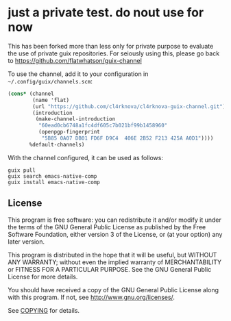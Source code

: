 # just a private test. do nout use for now
This has been forked more than less only for private purpose to evaluate the use of private guix repositories. For seiously using this, please go back to https://github.com/flatwhatson/guix-channel


To use the channel, add it to your configuration in
`~/.config/guix/channels.scm`:


``` scheme
(cons* (channel
        (name 'flat)
        (url "https://github.com/cl4rknova/cl4rknova-guix-channel.git")
        (introduction
         (make-channel-introduction
          "60ead0cb6748a1fc4df605c7b021bf99b1458960"
          (openpgp-fingerprint
           "5B85 0A07 DB01 FD6F D9C4  406E 2B52 F213 425A A0D1"))))
       %default-channels)
```

With the channel configured, it can be used as follows:


``` shell
guix pull
guix search emacs-native-comp
guix install emacs-native-comp
```

## License

This program is free software: you can redistribute it and/or modify it under
the terms of the GNU General Public License as published by the Free Software
Foundation, either version 3 of the License, or (at your option) any later
version.

This program is distributed in the hope that it will be useful, but WITHOUT ANY
WARRANTY; without even the implied warranty of MERCHANTABILITY or FITNESS FOR A
PARTICULAR PURPOSE.  See the GNU General Public License for more details.

You should have received a copy of the GNU General Public License along with
this program.  If not, see <http://www.gnu.org/licenses/>.

See [COPYING](COPYING) for details.

[guix]: https://guix.gnu.org/
[guix-channel]: https://guix.gnu.org/manual/en/html_node/Channels.html
[gccemacs]: https://www.emacswiki.org/emacs/GccEmacs
[masm11-pgtk]: https://github.com/masm11/emacs/tree/pgtk
[flatwhatson-pgtk]: https://github.com/flatwhatson/emacs/tree/pgtk-nativecomp
